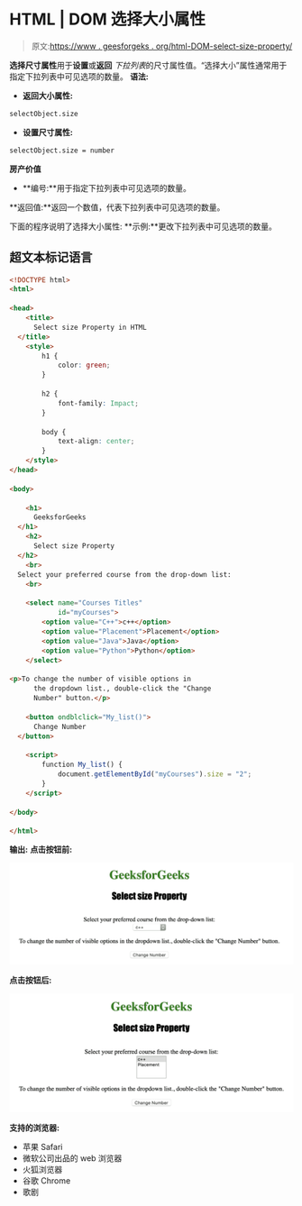 # HTML | DOM 选择大小属性

> 原文:[https://www . geesforgeks . org/html-DOM-select-size-property/](https://www.geeksforgeeks.org/html-dom-select-size-property/)

**选择尺寸属性**用于**设置**或**返回** *下拉列表*的尺寸属性值。“选择大小”属性通常用于指定下拉列表中可见选项的数量。
**语法:**

*   **返回大小属性:**

```html
selectObject.size
```

*   **设置尺寸属性:**

```html
selectObject.size = number
```

**房产价值**

*   **编号:**用于指定下拉列表中可见选项的数量。

**返回值:**返回一个数值，代表下拉列表中可见选项的数量。

下面的程序说明了选择大小属性:
**示例:**更改下拉列表中可见选项的数量。

## 超文本标记语言

```html
<!DOCTYPE html>
<html>

<head>
    <title>
      Select size Property in HTML
  </title>
    <style>
        h1 {
            color: green;
        }

        h2 {
            font-family: Impact;
        }

        body {
            text-align: center;
        }
    </style>
</head>

<body>

    <h1>
      GeeksforGeeks
  </h1>
    <h2>
      Select size Property
  </h2>
    <br>
  Select your preferred course from the drop-down list:
    <br>

    <select name="Courses Titles"
            id="myCourses">
        <option value="C++">c++</option>
        <option value="Placement">Placement</option>
        <option value="Java">Java</option>
        <option value="Python">Python</option>
    </select>

<p>To change the number of visible options in
      the dropdown list., double-click the "Change
      Number" button.</p>

    <button ondblclick="My_list()">
      Change Number
  </button>

    <script>
        function My_list() {
            document.getElementById("myCourses").size = "2";
        }
    </script>

</body>

</html>
```

**输出:**
**点击按钮前:**

![](img/2a6d93cb8b8fd7cbd259f71e32ae9a5d.png)

**点击按钮后:**

![](img/f7e9b1d19132ba2035600d23ad48681c.png)

**支持的浏览器:**

*   苹果 Safari
*   微软公司出品的 web 浏览器
*   火狐浏览器
*   谷歌 Chrome
*   歌剧